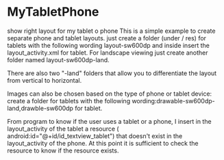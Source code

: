 # MyTabletPhone
show right layout for my  tablet o phone
This is a simple example to create separate phone and tablet layouts.
just create a folder (under / res) for tablets with the following wording layout-sw600dp and inside
insert the layout_activity.xml for tablet. For landscape viewing just create another folder named layout-sw600dp-land.

There are also two "-land" folders that allow you to differentiate the layout from vertical to horizontal.

Images can also be chosen based on the type of phone or tablet device:
create a folder  for tablets with the following wording:drawable-sw600dp-land,drawble-sw600dp for tablet.

From program to know if the user uses a tablet or a phone, I insert in the layout_activity of the tablet a 
resource (  android:id="@+id/id_textview_tablet") that doesn't exist in the layout_activity of the phone.
At this point it is sufficient to check the resource to know if the resource exists.
